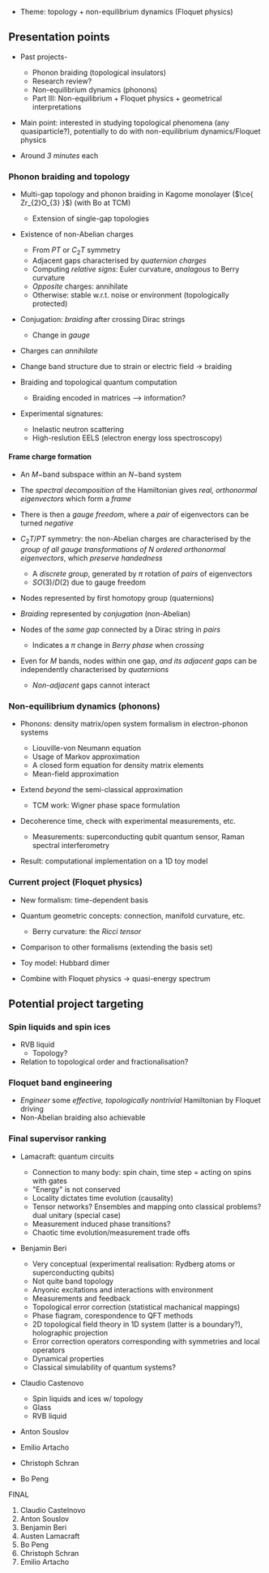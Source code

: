 - Theme: topology + non-equilibrium dynamics (Floquet physics)

## Presentation points
- Past projects-
	- Phonon braiding (topological insulators)
	- Research review?
	- Non-equilibrium dynamics (phonons)
	- Part III: Non-equilibrium + Floquet physics + geometrical interpretations

- Main point: interested in studying topological phenomena (any quasiparticle?), potentially to do with non-equilibrium dynamics/Floquet physics
- Around _3 minutes_ each

### Phonon braiding and topology
- Multi-gap topology and phonon braiding in Kagome monolayer ($\ce{ Zr_{2}O_{3} }$) (with Bo at TCM)
	- Extension of single-gap topologies
- Existence of non-Abelian charges
	- From $PT$ or $C_{2}T$ symmetry
	- Adjacent gaps characterised by _quaternion charges_
	- Computing _relative signs_: Euler curvature, _analagous_ to Berry curvature
	- _Opposite_ charges: annihilate
	- Otherwise: stable w.r.t. noise or environment (topologically protected)

- Conjugation: _braiding_ after crossing Dirac strings
	- Change in _gauge_
- Charges can _annihilate_

- Change band structure due to strain or electric field -> braiding

- Braiding and topological quantum computation
	- Braiding encoded in matrices --> information?

- Experimental signatures: 
	- Inelastic neutron scattering
	- High-reslution EELS (electron energy loss spectroscopy)

#### Frame charge formation
- An $M-$band subspace within an $N-$band system
- The _spectral decomposition_ of the Hamiltonian gives _real, orthonormal eigenvectors_ which form a _frame_
- There is then a _gauge freedom_, where a _pair_ of eigenvectors can be turned _negative_

- $C_{2}T/PT$ symmetry: the non-Abelian charges are characterised by the _group of all gauge transformations of $N$ ordered orthonormal eigenvectors_, which _preserve handedness_
	- A _discrete group_, generated by $\pi$ rotation of _pairs_ of eigenvectors
	- $SO(3)/D(2)$ due to gauge freedom

- Nodes represented by first homotopy group (quaternions)
- _Braiding_ represented by _conjugation_ (non-Abelian)

- Nodes of the _same gap_ connected by a Dirac string in _pairs_
	- Indicates a $\pi$ change in _Berry phase_ when _crossing_

- Even for $M$ bands, nodes within one gap, _and its adjacent gaps_ can be independently characterised by _quaternions_
	- _Non-adjacent_ gaps cannot interact
 

### Non-equilibrium dynamics (phonons)
- Phonons: density matrix/open system formalism in electron-phonon systems
	- Liouville-von Neumann equation
	- Usage of Markov approximation
	- A closed form equation for density matrix elements
	- Mean-field approximation

- Extend _beyond_ the semi-classical approximation
	- TCM work: Wigner phase space formulation

- Decoherence time, check with experimental measurements, etc.
	- Measurements: superconducting qubit quantum sensor, Raman spectral interferometry

- Result: computational implementation on a 1D toy model

### Current project (Floquet physics)
- New formalism: time-dependent basis
- Quantum geometric concepts: connection, manifold curvature, etc.
	- Berry curvature: the _Ricci tensor_
- Comparison to other formalisms (extending the basis set)

- Toy model: Hubbard dimer
- Combine with Floquet physics -> quasi-energy spectrum

## Potential project targeting

### Spin liquids and spin ices
- RVB liquid
	- Topology?
- Relation to topological order and fractionalisation?

### Floquet band engineering
- _Engineer_ some _effective, topologically nontrivial_ Hamiltonian by Floquet driving
- Non-Abelian braiding also achievable

### Final supervisor ranking

- Lamacraft: quantum circuits
	- Connection to many body: spin chain, time step = acting on spins with gates
	- "Energy" is not conserved
	- Locality dictates time evolution (causality)
	- Tensor networks? Ensembles and mapping onto classical problems? dual unitary (special case)
	- Measurement induced phase transitions?
	- Chaotic time evolution/measurement trade offs

- Benjamin Beri
	- Very conceptual (experimental realisation: Rydberg atoms or superconducting qubits)
	- Not quite band topology
	- Anyonic excitations and interactions with environment
	- Measurements and feedback
	- Topological error correction (statistical machanical mappings)
	- Phase fiagram, corespondence to QFT methods
	- 2D topological field theory in 1D system (latter is a boundary?), holographic projection
	- Error correction operators corresponding with symmetries and local operators
	- Dynamical properties
	- Classical simulability of quantum systems?

- Claudio Castenovo
	- Spin liquids and ices w/ topology
	- Glass
	- RVB liquid

- Anton Souslov

- Emilio Artacho

- Christoph Schran

- Bo Peng

FINAL
1. Claudio Castelnovo
2. Anton Souslov
3. Benjamin Beri
4. Austen Lamacraft
5. Bo Peng
6. Christoph Schran
7. Emilio Artacho